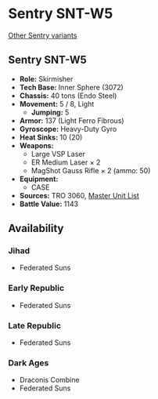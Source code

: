 # Sentry SNT-W5

[Other Sentry variants](../sentry.md)

## Sentry SNT-W5
- **Role:** Skirmisher
- **Tech Base:** Inner Sphere (3072)
- **Chassis:** 40 tons (Endo Steel)
- **Movement:** 5 / 8, Light
  - **Jumping:** 5
- **Armor:** 137 (Light Ferro Fibrous)
- **Gyroscope:** Heavy-Duty Gyro
- **Heat Sinks:** 10 (20)
- **Weapons:**
  - Large VSP Laser
  - ER Medium Laser × 2
  - MagShot Gauss Rifle × 2 (ammo: 50)
- **Equipment:**
  - CASE
- **Sources:** TRO 3060, [Master Unit List](http://masterunitlist.info/Unit/Details/2867/sentry-snt-w5)
- **Battle Value:** 1143

## Availability

### Jihad
- Federated Suns

### Early Republic
- Federated Suns

### Late Republic
- Federated Suns

### Dark Ages
- Draconis Combine
- Federated Suns

